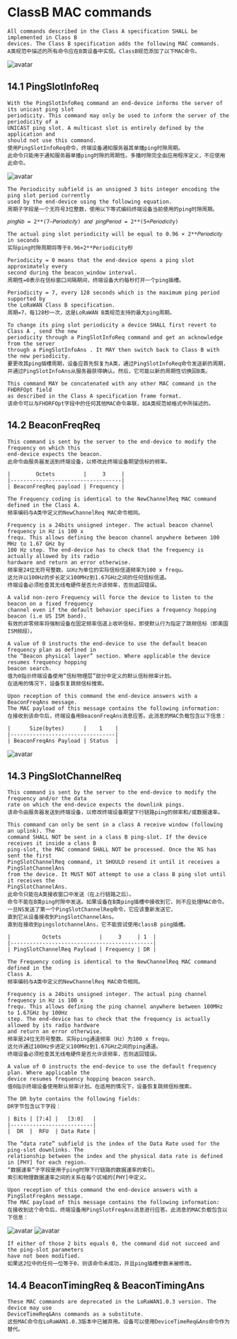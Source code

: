 # ClassB MAC commands

    All commands described in the Class A specification SHALL be implemented in Class B
    devices. The Class B specification adds the following MAC commands.
    A类规范中描述的所有命令应在B类设备中实现。ClassB规范添加了以下MAC命令。

![avatar](./chapter14-classB-mac-cmd.png)

## 14.1 PingSlotInfoReq

    With the PingSlotInfoReq command an end-device informs the server of its unicast ping slot
    periodicity. This command may only be used to inform the server of the periodicity of a
    UNICAST ping slot. A multicast slot is entirely defined by the application and
    should not use this command.
    使用PingSlotInfoReq命令，终端设备通知服务器其单播ping时隙周期。
    此命令只能用于通知服务器单播ping时隙的周期性。多播时隙完全由应用程序定义，不应使用此命令。

![avatar](./chapter14-PingSlotInfoReq.png)

    The Periodicity subfield is an unsigned 3 bits integer encoding the ping slot period currently
    used by the end-device using the following equation.
    周期子字段是一个无符号3位整数，使用以下等式编码终端设备当前使用的ping时隙周期。

    𝑝𝑖𝑛𝑔𝑁𝑏 = 2**(7−𝑃𝑒𝑟𝑖𝑜𝑑𝑖𝑐𝑖𝑡𝑦) 𝑎𝑛𝑑 𝑝𝑖𝑛𝑔𝑃𝑒𝑟𝑖𝑜𝑑 = 2**(5+𝑃𝑒𝑟𝑖𝑜𝑑𝑖𝑐𝑖𝑡y)

    The actual ping slot periodicity will be equal to 0.96 × 2**𝑃𝑒𝑟𝑖𝑜𝑑𝑖𝑐𝑖𝑡𝑦 in seconds
    实际ping时隙周期将等于0.96×2**Periodicity秒

    Periodicity = 0 means that the end-device opens a ping slot approximately every
    second during the beacon_window interval.
    周期性=0表示在信标窗口间隔期间，终端设备大约每秒打开一个ping插槽。

    Periodicity = 7, every 128 seconds which is the maximum ping period supported by
    the LoRaWAN Class B specification.
    周期=7，每128秒一次，这是LoRaWAN B类规范支持的最大ping周期。

    To change its ping slot periodicity a device SHALL first revert to Class A , send the new
    periodicity through a PingSlotInfoReq command and get an acknowledge from the server
    through a PingSlotInfoAns . It MAY then switch back to Class B with the new periodicity.
    要更改其ping插槽周期，设备应首先恢复为A类，通过PingSlotInfoReq命令发送新的周期，
    并通过PingSlotInfoAns从服务器获得确认。然后，它可能以新的周期性切换回B类。

    This command MAY be concatenated with any other MAC command in the FHDRFOpt field
    as described in the Class A specification frame format.
    该命令可以与FHDRFOpt字段中的任何其他MAC命令串联，如A类规范帧格式中所描述的。

## 14.2 BeaconFreqReq

    This command is sent by the server to the end-device to modify the frequency on which this
    end-device expects the beacon.
    此命令由服务器发送到终端设备，以修改此终端设备期望信标的频率。

    |        Octets         |     3     |
    |-----------------------------------|
    | BeaconFreqReq payload | Frequency |

    The Frequency coding is identical to the NewChannelReq MAC command defined in the Class A.
    频率编码与A类中定义的NewChannelReq MAC命令相同。

    Frequency is a 24bits unsigned integer. The actual beacon channel frequency in Hz is 100 x
    frequ. This allows defining the beacon channel anywhere between 100 MHz to 1.67 GHz by
    100 Hz step. The end-device has to check that the frequency is actually allowed by its radio
    hardware and return an error otherwise.
    频率是24位无符号整数。以Hz为单位的实际信标信道频率为100 x frequ。
    这允许以100Hz的步长定义100MHz到1.67GHz之间的任何信标信道。
    终端设备必须检查其无线电硬件是否允许该频率，否则返回错误。

    A valid non-zero Frequency will force the device to listen to the beacon on a fixed frequency
    channel even if the default behavior specifies a frequency hopping beacon (i.e US ISM band).
    有效的非零频率将强制设备在固定频率信道上收听信标，即使默认行为指定了跳频信标（即美国ISM频段）。

    A value of 0 instructs the end-device to use the default beacon frequency plan as defined in
    the “Beacon physical layer” section. Where applicable the device resumes frequency hopping
    beacon search.
    值为0指示终端设备使用“信标物理层”部分中定义的默认信标频率计划。
    在适用的情况下，设备恢复跳频信标搜索。

    Upon reception of this command the end-device answers with a BeaconFreqAns message.
    The MAC payload of this message contains the following information:
    在接收到该命令后，终端设备用BeaconFreqAns消息应答。此消息的MAC负载包含以下信息：

    |      Size(bytes)      |    1    |
    |---------------------------------|
    | BeaconFreqAns Payload | Status  |

![avatar](./chapter14-BeaconFreqAns.png)

## 14.3 PingSlotChannelReq

    This command is sent by the server to the end-device to modify the frequency and/or the data
    rate on which the end-device expects the downlink pings.
    该命令由服务器发送到终端设备，以修改终端设备期望下行链路ping的频率和/或数据速率。

    This command can only be sent in a class A receive window (following an uplink). The
    command SHALL NOT be sent in a class B ping-slot. If the device receives it inside a class B
    ping-slot, the MAC command SHALL NOT be processed. Once the NS has sent the first
    PingSlotChannelReq command, it SHOULD resend it until it receives a PingSlotChannelAns
    from the device. It MUST NOT attempt to use a class B ping slot until it receives the
    PingSlotChannelAns.
    此命令只能在A类接收窗口中发送（在上行链路之后）。
    命令不能在B类ping时隙中发送。如果设备在B类ping插槽中接收到它，则不应处理MAC命令。
    一旦NS发送了第一个PingSlotChannelReq命令，它应该重新发送它，
    直到它从设备接收到PingSlotChannelAns。
    直到在接收到pingslotchannelAns，它不能尝试使用classB ping插槽。

    |          Octets            |     3     | 1  |
    |---------------------------------------------|
    | PingSlotChannelReq Payload | Frequency | DR |

    The Frequency coding is identical to the NewChannelReq MAC command defined in the
    Class A.
    频率编码与A类中定义的NewChannelReq MAC命令相同。

    Frequency is a 24bits unsigned integer. The actual ping channel frequency in Hz is 100 x
    frequ. This allows defining the ping channel anywhere between 100MHz to 1.67GHz by 100Hz
    step. The end-device has to check that the frequency is actually allowed by its radio hardware
    and return an error otherwise.
    频率是24位无符号整数。实际ping通道频率（Hz）为100 x frequ。
    这允许通过100Hz步进定义100MHz到1.67GHz之间的ping通道。
    终端设备必须检查其无线电硬件是否允许该频率，否则返回错误。

    A value of 0 instructs the end-device to use the default frequency plan. Where applicable the
    device resumes frequency hopping beacon search.
    值0指示终端设备使用默认频率计划。在适用的情况下，设备恢复跳频信标搜索。

    The DR byte contains the following fields:
    DR字节包含以下字段：

    | Bits | [7:4] |   [3:0]   |
    |--------------------------|
    |  DR  |  RFU  | Data Rate |

    The “data rate” subfield is the index of the Data Rate used for the ping-slot downlinks. The
    relationship between the index and the physical data rate is defined in [PHY] for each region.
    “数据速率”子字段是用于ping时隙下行链路的数据速率的索引。
    索引和物理数据速率之间的关系在每个区域的[PHY]中定义。

    Upon reception of this command the end-device answers with a PingSlotFreqAns message.
    The MAC payload of this message contains the following information:
    在接收到这个命令后，终端设备用PingSlotFreqAns消息进行应答。此消息的MAC负载包含以下信息：

![avatar](./chapter14-PingSlotChannelAns1.png)
![avatar](./chapter14-PingSlotChannelAns2.png)

    If either of those 2 bits equals 0, the command did not succeed and the ping-slot parameters
    have not been modified.
    如果这2位中的任何一位等于0，则该命令未成功，并且ping插槽参数未被修改。

## 14.4 BeaconTimingReq & BeaconTimingAns

    These MAC commands are deprecated in the LoRaWAN1.0.3 version. The device may use
    DeviceTimeReq&Ans commands as a substitute.
    这些MAC命令在LoRaWAN1.0.3版本中已被弃用。设备可以使用DeviceTimeReq&Ans命令作为替代。
